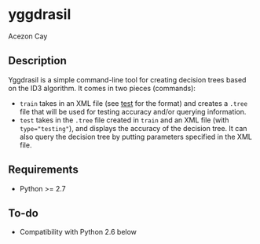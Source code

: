 yggdrasil
=========

Acezon Cay


Description
-----------

Yggdrasil is a simple command-line tool for creating decision trees
based on the ID3 algorithm. It comes in two pieces (commands):

+ `train` takes in an XML file (see [test](../master/test)
for the format) and creates a `.tree` file that will be used
for testing accuracy and/or querying information.
+ `test` takes in the `.tree` file created in `train` and an XML file
(with `type="testing"`), and displays the accuracy of the decision tree.
It can also query the decision tree by putting parameters
specified in the XML file.


Requirements
------------

+ Python >= 2.7


To-do
-----

+ Compatibility with Python 2.6 below
